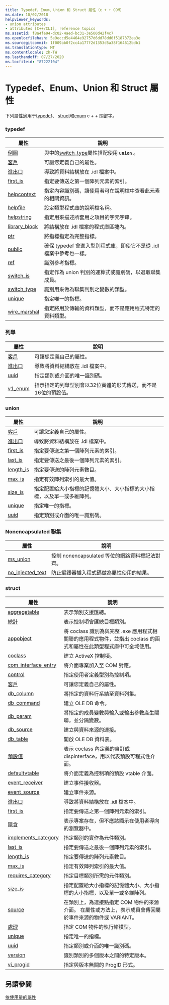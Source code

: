 ```yaml
---
title: Typedef、Enum、Union 和 Struct 屬性（c + + COM）
ms.date: 10/02/2018
helpviewer_keywords:
- union attributes
- attributes [C++/CLI], reference topics
ms.assetid: f8a4fe94-dc02-4aed-bc31-3e500d42f4c7
ms.openlocfilehash: 5e9eccd5e4464e92757d6dd78dd0f5187372ea3e
ms.sourcegitcommit: 1f009ab0f2cc4a177f2d1353d5a38f164612bdb1
ms.translationtype: MT
ms.contentlocale: zh-TW
ms.lasthandoff: 07/27/2020
ms.locfileid: "87222104"
---
```

# <a name="typedef-enum-union-and-struct-attributes"></a>Typedef、Enum、Union 和 Struct 屬性

下列屬性適用于[typedef](../../cpp/aliases-and-typedefs-cpp.md)、 [struct](../../cpp/struct-cpp.md)和[enum](../../cpp/enumerations-cpp.md) c + + 關鍵字。

### <a name="typedef"></a>typedef

|屬性|說明|
|---------------|-----------------|
|[例圖](case-cpp.md)|與中的[switch_type](switch-type.md)屬性搭配使用 **`union`** 。|
|[客戶](custom-cpp.md)|可讓您定義自己的屬性。|
|[進出口](export.md)|導致將資料結構放在 .idl 檔案中。|
|[first_is](first-is.md)|指定要傳送之第一個陣列元素的索引。|
|[helpcontext](helpcontext.md)|指定內容識別碼，讓使用者可在說明檔中查看此元素的相關資訊。|
|[helpfile](helpfile.md)|設定類型程式庫的說明檔名稱。|
|[helpstring](helpstring.md)|指定用來描述所套用之項目的字元字串。|
|[library_block](library-block.md)|將結構放在 .idl 檔案的程式庫區塊內。|
|[ptr](ptr.md)|將指標指定為完整指標。|
|[public](public-cpp-attributes.md)|確保 typedef 會進入型別程式庫，即使它不是從 .idl 檔案中參考也一樣。|
|[ref](ref-cpp.md)|識別參考指標。|
|[switch_is](switch-is.md)|指定作為 union 判別的運算式或識別碼，以選取聯集成員。|
|[switch_type](switch-type.md)|識別用來做為聯集判別之變數的類型。|
|[unique](unique-cpp.md)|指定唯一的指標。|
|[wire_marshal](wire-marshal.md)|指定將用於傳輸的資料類型，而不是應用程式特定的資料類型。|

### <a name="enum"></a>列舉

|屬性|說明|
|---------------|-----------------|
|[客戶](custom-cpp.md)|可讓您定義自己的屬性。|
|[進出口](export.md)|導致將資料結構放在 .idl 檔案中。|
|[uuid](uuid-cpp-attributes.md)|指定類別或介面的唯一識別碼。|
|[v1_enum](v1-enum.md)|指示指定的列舉型別會以32位實體的形式傳送，而不是16位的預設值。|

### <a name="union"></a>union

|屬性|說明|
|---------------|-----------------|
|[客戶](custom-cpp.md)|可讓您定義自己的屬性。|
|[進出口](export.md)|導致將資料結構放在 .idl 檔案中。|
|[first_is](first-is.md)|指定要傳送之第一個陣列元素的索引。|
|[last_is](last-is.md)|指定要傳送之最後一個陣列元素的索引。|
|[length_is](length-is.md)|指定要傳送的陣列元素數目。|
|[max_is](max-is.md)|指定有效陣列索引的最大值。|
|[size_is](size-is.md)|指定配置給大小指標的記憶體大小、大小指標的大小指標，以及單一或多維陣列。|
|[unique](unique-cpp.md)|指定唯一的指標。|
|[uuid](uuid-cpp-attributes.md)|指定類別或介面的唯一識別碼。|

### <a name="nonencapsulated-union"></a>Nonencapsulated 聯集

|屬性|說明|
|---------------|-----------------|
|[ms_union](ms-union.md)|控制 nonencapsulated 等位的網路資料標記法對齊。|
|[no_injected_text](no-injected-text.md)|防止編譯器插入程式碼做為屬性使用的結果。|

### <a name="struct"></a>struct

|屬性|說明|
|---------------|-----------------|
|[aggregatable](aggregatable.md)|表示類別支援匯總。|
|[總計](aggregates.md)|表示控制項會匯總目標類別。|
|[appobject](appobject.md)|將 coclass 識別為與完整 .exe 應用程式相關聯的應用程式物件，並指出 coclass 的函式和屬性在此類型程式庫中可全域使用。|
|[coclass](coclass.md)|建立 ActiveX 控制項。|
|[com_interface_entry](com-interface-entry-cpp.md)|將介面專案加入至 COM 對應。|
|[control](control.md)|指定使用者定義型別為控制項。|
|[客戶](custom-cpp.md)|可讓您定義自己的屬性。|
|[db_column](db-column.md)|將指定的資料行系結至資料列集。|
|[db_command](db-command.md)|建立 OLE DB 命令。|
|[db_param](db-param.md)|將指定的成員變數與輸入或輸出參數產生關聯，並分隔變數。|
|[db_source](db-source.md)|建立與資料來源的連接。|
|[db_table](db-table.md)|開啟 OLE DB 資料表。|
|[預設值](default-cpp.md)|表示 coclass 內定義的自訂或 dispinterface，用以代表預設可程式性介面。|
|[defaultvtable](defaultvtable.md)|將介面定義為控制項的預設 vtable 介面。|
|[event_receiver](event-receiver.md)|建立事件接收器。|
|[event_source](event-source.md)|建立事件來源。|
|[進出口](export.md)|導致將資料結構放在 .idl 檔案中。|
|[first_is](first-is.md)|指定要傳送之第一個陣列元素的索引。|
|[隱含](hidden.md)|表示專案存在，但不應該顯示在使用者導向的瀏覽器中。|
|[implements_category](implements-category.md)|指定類別的實作為元件類別。|
|[last_is](last-is.md)|指定要傳送之最後一個陣列元素的索引。|
|[length_is](length-is.md)|指定要傳送的陣列元素數目。|
|[max_is](max-is.md)|指定有效陣列索引的最大值。|
|[requires_category](requires-category.md)|指定目標類別所需的元件類別。|
|[size_is](size-is.md)|指定配置給大小指標的記憶體大小、大小指標的大小指標，以及單一或多維陣列。|
|[source](source-cpp.md)|在類別上，為連接點指定 COM 物件的來源介面。 在屬性或方法上，表示成員會傳回屬於事件來源的物件或 VARIANT。|
|[處理](threading-cpp.md)|指定 COM 物件的執行緒模型。|
|[unique](unique-cpp.md)|指定唯一的指標。|
|[uuid](uuid-cpp-attributes.md)|指定類別或介面的唯一識別碼。|
|[version](version-cpp.md)|識別類別的多個版本之間的特定版本。|
|[vi_progid](vi-progid.md)|指定與版本無關的 ProgID 形式。|

## <a name="see-also"></a>另請參閱

[依使用量的屬性](attributes-by-usage.md)

